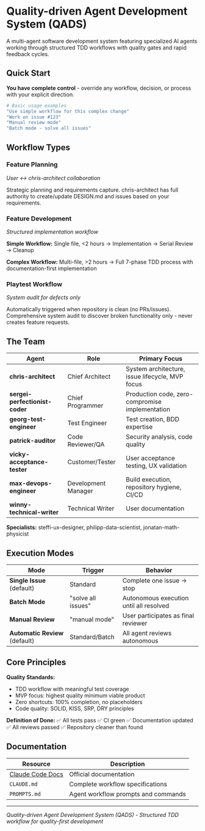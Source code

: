 # Quality-driven Agent Development System (QADS)

A multi-agent software development system featuring specialized AI agents working through structured TDD workflows with quality gates and rapid feedback cycles.

## Quick Start

**You have complete control** - override any workflow, decision, or process with your explicit direction.

```bash
# Basic usage examples
"Use simple workflow for this complex change"
"Work on issue #123" 
"Manual review mode" 
"Batch mode - solve all issues"
```

## Workflow Types

### Feature Planning
*User ↔ chris-architect collaboration*

Strategic planning and requirements capture. chris-architect has full authority to create/update DESIGN.md and issues based on your requirements.

### Feature Development  
*Structured implementation workflow*

**Simple Workflow:** Single file, <2 hours → Implementation → Serial Review → Cleanup

**Complex Workflow:** Multi-file, >2 hours → Full 7-phase TDD process with documentation-first implementation

### Playtest Workflow
*System audit for defects only*

Automatically triggered when repository is clean (no PRs/issues). Comprehensive system audit to discover broken functionality only - never creates feature requests.

## The Team

| Agent | Role | Primary Focus |
|-------|------|---------------|
| **chris-architect** | Chief Architect | System architecture, issue lifecycle, MVP focus |
| **sergei-perfectionist-coder** | Chief Programmer | Production code, zero-compromise implementation |
| **georg-test-engineer** | Test Engineer | Test creation, BDD expertise |
| **patrick-auditor** | Code Reviewer/QA | Security analysis, code quality |
| **vicky-acceptance-tester** | Customer/Tester | User acceptance testing, UX validation |
| **max-devops-engineer** | Development Manager | Build execution, repository hygiene, CI/CD |
| **winny-technical-writer** | Technical Writer | User documentation |

**Specialists:** steffi-ux-designer, philipp-data-scientist, jonatan-math-physicist

## Execution Modes

| Mode | Trigger | Behavior |
|------|---------|----------|
| **Single Issue** (default) | Standard | Complete one issue → stop |
| **Batch Mode** | "solve all issues" | Autonomous execution until all resolved |
| **Manual Review** | "manual mode" | User participates as final reviewer |
| **Automatic Review** (default) | Standard/Batch | All agent reviews autonomous |

## Core Principles

**Quality Standards:**
- TDD workflow with meaningful test coverage
- MVP focus: highest quality minimum viable product  
- Zero shortcuts: 100% completion, no placeholders
- Code quality: SOLID, KISS, SRP, DRY principles

**Definition of Done:**
✅ All tests pass ✅ CI green ✅ Documentation updated ✅ All reviews passed ✅ Repository cleaner than found

## Documentation

| Resource | Description |
|----------|-------------|
| [Claude Code Docs](https://docs.anthropic.com/en/docs/claude-code/common-workflows) | Official documentation |
| `CLAUDE.md` | Complete workflow specifications |
| `PROMPTS.md` | Agent workflow prompts and commands |

---

*Quality-driven Agent Development System (QADS) - Structured TDD workflow for quality-first development*